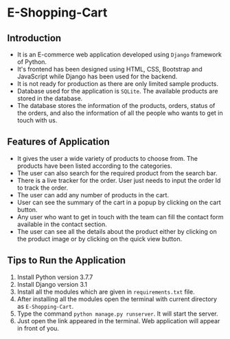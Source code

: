 # E-Shopping-Cart

## Introduction

* It is an E-commerce web application developed using ```Django``` framework of Python.
* It's frontend has been designed using HTML, CSS, Bootstrap and JavaScript while Django has been used for the backend.
* It is not ready for production as there are only limited sample products.
* Database used for the application is ```SQLite```. The available products are stored in the database.
* The database stores the information of the products, orders, status of the orders, and also the information of all the people who wants to get in touch with us.

## Features of Application

* It gives the user a wide variety of products to choose from. The products have been listed according to the categories.
* The user can also search for the required product from the search bar.
* There is a live tracker for the order. User just needs to input the order Id to track the order. 
* The user can add any number of products in the cart.
* User can see the summary of the cart in a popup by clicking on the cart button.
* Any user who want to get in touch with the team can fill the contact form available in the contact section.
* The user can see all the details about the product either by clicking on the product image or by clicking on the quick view button.

## Tips to Run the Application

1. Install Python version 3.7.7
2. Install Django version 3.1
3. Install all the modules which are given in ```requirements.txt``` file.
4. After installing all the modules open the terminal with current directory as ```E-Shopping-Cart```.
5. Type the command ```python manage.py runserver```. It will start the server.
6. Just open the link appeared in the terminal. Web application will appear in front of you.